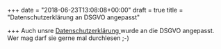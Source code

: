 +++
date = "2018-06-23T13:08:08+00:00"
draft = true
title = "Datenschutzerklärung an DSGVO angepasst"

+++
Auch unsre [Datenschutzerklärung ](https://sebastiani-lengfurt.de/footer/datenschutzerkl%C3%A4rung/)wurde an die DSGVO angepasst. Wer mag darf sie gerne mal durchlesen ;-)